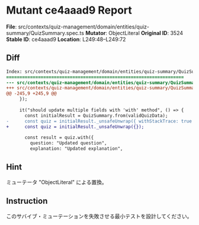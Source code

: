 # Mutant ce4aaad9 Report

**File**: src/contexts/quiz-management/domain/entities/quiz-summary/QuizSummary.spec.ts
**Mutator**: ObjectLiteral
**Original ID**: 3524
**Stable ID**: ce4aaad9
**Location**: L249:48–L249:72

## Diff

```diff
Index: src/contexts/quiz-management/domain/entities/quiz-summary/QuizSummary.spec.ts
===================================================================
--- src/contexts/quiz-management/domain/entities/quiz-summary/QuizSummary.spec.ts	original
+++ src/contexts/quiz-management/domain/entities/quiz-summary/QuizSummary.spec.ts	mutated #3524
@@ -245,9 +245,9 @@
     });
 
     it("should update multiple fields with 'with' method", () => {
       const initialResult = QuizSummary.from(validQuizData);
-      const quiz = initialResult._unsafeUnwrap({ withStackTrace: true });
+      const quiz = initialResult._unsafeUnwrap({});
 
       const result = quiz.with({
         question: "Updated question",
         explanation: "Updated explanation",
```

## Hint

ミューテータ "ObjectLiteral" による置換。

## Instruction

このサバイブ・ミューテーションを失敗させる最小テストを設計してください。
